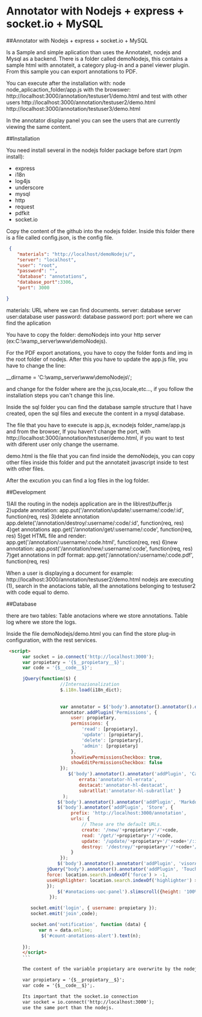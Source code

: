 Annotator with Nodejs + express + socket.io + MySQL
==================

##Annotator with Nodejs + express + socket.io + MySQL

Is a Sample and simple aplication than uses the Annotateit, nodejs and Mysql as a backend.
There is a folder called demoNodejs, this contains a sample html with annotateit, a category plug-in and a panel viewer plugin. From this sample you can export annotations to PDF.

You can execute after the installation with:
node node_aplicaction_folder/app.js
with the browswer:
http://localhost:3000/annotation/testuser1/demo.html
and test with other users
http://localhost:3000/annotation/testuser2/demo.html
http://localhost:3000/annotation/testuser3/demo.html

In the annotator display panel you can see the users that are currently viewing the same content.

##Installation

You need install several in the nodejs folder package before start (npm install):
- express
- i18n
- log4js
- underscore
- mysql
- http
- request
- pdfkit
- socket.io

Copy the content of the github into the nodejs folder.
Inside this folder there is a file called config.json, is the config file.

```json
 {
    "materials": "http://localhost/demoNodejs/",
    "server": "localhost",
    "user": "root",
    "password": "",
    "database": "annotations",   
    "database_port":3306,
    "port": 3000

}
```

materials: URL where we can find documents.
server: database server
user:database user
password: database password
port: port where we can find the aplication

You have to copy the folder: demoNodejs into your http server (ex:C:\wamp_server\www\demoNodejs).

For the PDF export anotations, you have to copy the folder fonts and img in the root folder of nodejs.
After this you have to update the app.js file, you have to change the line:

 __dirname = 'C:\\wamp_server\\www\\demoNodejs\\';

 and change for the folder where are the js,css,locale,etc..., if you follow the installation steps you can't change this line.

 Inside the sql folder you can find the database sample structure that I have created, open the sql files and execute the content in a mysql database.

The file that you have to execute is app.js, ex:nodejs folder_name/app.js and from the browser, If you haven't change the port, with http://localhost:3000/annotation/testuser/demo.html, if you want to test with diferent user only change the username.

demo.html is the file that you can find inside the demoNodejs, you can copy other files inside this folder and put the annotateit javascript inside to test with other files.

After the excution you can find a log files in the log folder.

##Development

1)All the routing in the nodejs application are in the lib\rest\buffer.js
2)update annotation: app.put('/annotation/update/:username/:code/:id', function(req, res)
3)delete annotation app.delete('/annotation/destroy/:username/:code/:id', function(req, res) 
4)get annotations app.get('/annotation/get/:username/:code', function(req, res)
5)get HTML file and render: app.get('/annotation/:username/:code.html', function(req, res)
6)new annotation: app.post('/annotation/new/:username/:code', function(req, res)
7)get annotations in pdf format: app.get('/annotation/:username/:code.pdf', function(req, res)

When a user is displaying a document for example:
http://localhost:3000/annotation/testuser2/demo.html nodejs are executing (1), search in the anotacions table, all the annotations belonging to testuser2 with code equal to demo.


##Database

there are two tables:
Table anotacions where we store annotations.
Table log where we store the logs.


Inside the file demoNodejs/demo.html you can find the store plug-in configuration, with the rest services.

```html
 <script>
      var socket = io.connect('http://localhost:3000');
      var propietary = '{$__propietary__$}';
      var code = '{$__code__$}';

      jQuery(function($) {
                    //Internazionalization
                    $.i18n.load(i18n_dict);
                   
                 
                    var annotator = $('body').annotator().annotator().data('annotator');
                    annotator.addPlugin('Permissions', {
                        user: propietary,
                        permissions: {
                            'read': [propietary],
                            'update': [propietary],
                            'delete': [propietary],
                            'admin': [propietary]
                        },
                        showViewPermissionsCheckbox: true,
                        showEditPermissionsCheckbox: false
                    });
                       $('body').annotator().annotator('addPlugin', 'Categories',{
                           errata:'annotator-hl-errata',
                           destacat:'annotator-hl-destacat',
                           subratllat:'annotator-hl-subratllat' }
                     );
                   $('body').annotator().annotator('addPlugin', 'Markdown');
                   $('body').annotator('addPlugin', 'Store', {
                        prefix: 'http://localhost:3000/annotation',
                        urls: {
                            // These are the default URLs.
                            create: '/new/'+propietary+'/'+code,
                            read: '/get/'+propietary+'/'+code,
                            update: '/update/'+propietary+'/'+code+'/:id',
                            destroy: '/destroy/'+propietary+'/'+code+'/:id'
                        }
                    });
                   $('body').annotator().annotator('addPlugin', 'visorAnotacions');
               jQuery("body").annotator().annotator('addPlugin', 'Touch', {
               force: location.search.indexOf('force') > -1,
               useHighlighter: location.search.indexOf('highlighter') > -1
               });
                   $('#anotacions-uoc-panel').slimscroll({height: '100%'});
                });

         socket.emit('login', { username: propietary });
         socket.emit('join',code);

         socket.on('notification', function (data) {
            var n = data.online;
             $('#count-anotations-alert').text(n);
           
      });
      </script>
      ```

      The content of the variable propietary are overwrite by the nodejs,   

      var propietary = '{$__propietary__$}';
      var code = '{$__code__$}';.

      Its important that the socket.io connection 
      var socket = io.connect('http://localhost:3000'); 
      use the same port than the nodejs.


